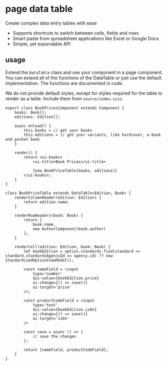 # page data table
Create complex data entry tables with ease

- Supports shortcuts to switch between cells, fields and rows
- Smart paste from spreadsheet applications like Excel or Google Docs
- Simple, yet expandable API

## usage
Extend the `DataTable` class and use your component in a page component.
You can extend all of the functions of the DataTable or just use the default implementation.
The functions are documented in code.

We do not provide default styles, except for styles required for the table to render as a table. Include them from `source/index.scss`.

```
export class BookPricesComponent extends Component {
	books: Book[];
	editions: Edition[];

	async onload() {
		this.books = // get your books
		this.editions = // get your variants, like hardcover, e-book and pocket book
	}

	render() {
		return <ui-books>
			<ui-title>Book Prices</ui-title>

			{new BookPriceTable(books, editions)}
		</ui-books>;
	}
}

class BookPriceTable extends DataTable<Edition, Book> {
	renderColumnHeader(edition: Edition) {
		return edition.name;
	}

	renderRowHeaders(book: Book) {
		return [
			book.name,
			new AuthorComponent(book.author)
		];
	}

	renderCell(edition: Edition, book: Book) {
		let bookEdition = option.standards.find(standard => standard.standardsAgencyId == agency.id) ?? new StandardizedOptionViewModel();

		const nameField = <input 
			type='number'
			$ui-value={bookEdition.price} 
			ui-change={() => save()}
			ui-target='price'
		/>;
		
		const productCodeField = <input 
			type='text'
			$ui-value={bookEdition.isbn} 
			ui-change={() => save()}
			ui-target='isbn'
		/>

		const save = async () => {
			// save the changes
		};

		return [nameField, productCodeField];
	}
}
```